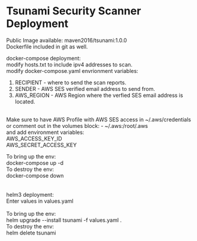 # Tsunami Security Scanner Deployment

Public Image available: maven2016/tsunami:1.0.0 <br/>
Dockerfile included in git as well.<br/>

docker-compose deployment: <br/>
modify hosts.txt to include ipv4 addresses to scan. <br/>
modify docker-compose.yaml envrionment variables: 
  1. RECIPIENT - where to send the scan reports. 
  2. SENDER - AWS SES verified email address to send from.
  3. AWS_REGION - AWS Region where the verfied SES email address is located. </br>
</br>
Make sure to have AWS Profile with AWS SES access in ~/.aws/credentials </br>
or comment out in the volumes block: - ~/.aws:/root/.aws </br>
and add environment variables: </br>
AWS_ACCESS_KEY_ID </br>
AWS_SECRET_ACCESS_KEY </br>

To bring up the env: <br>
docker-compose up -d </br>
To destroy the env: </br>
docker-compose down </br>
</br>
</br>
helm3 deployment:</br>
Enter values in values.yaml</br>
</br>
To bring up the env:</br>
helm upgrade --install tsunami -f values.yaml . </br>
To destroy the env:</br>
helm delete tsunami
